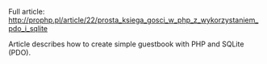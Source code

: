 Full article:
http://prophp.pl/article/22/prosta_ksiega_gosci_w_php_z_wykorzystaniem_pdo_i_sqlite

Article describes how to create simple guestbook with PHP and SQLite (PDO).
